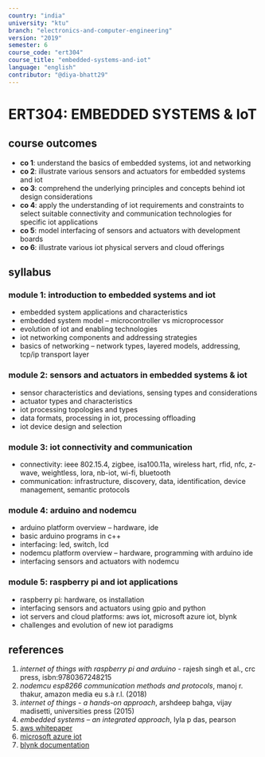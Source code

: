 ```yaml
---
country: "india"
university: "ktu"
branch: "electronics-and-computer-engineering"
version: "2019"
semester: 6
course_code: "ert304"
course_title: "embedded-systems-and-iot"
language: "english"
contributor: "@diya-bhatt29"
---
```


# ERT304: EMBEDDED SYSTEMS & IoT

## course outcomes

- **co 1**: understand the basics of embedded systems, iot and networking  
- **co 2**: illustrate various sensors and actuators for embedded systems and iot  
- **co 3**: comprehend the underlying principles and concepts behind iot design considerations  
- **co 4**: apply the understanding of iot requirements and constraints to select suitable connectivity and communication technologies for specific iot applications  
- **co 5**: model interfacing of sensors and actuators with development boards  
- **co 6**: illustrate various iot physical servers and cloud offerings  

## syllabus

### module 1: introduction to embedded systems and iot

- embedded system applications and characteristics  
- embedded system model – microcontroller vs microprocessor  
- evolution of iot and enabling technologies  
- iot networking components and addressing strategies  
- basics of networking – network types, layered models, addressing, tcp/ip transport layer  

### module 2: sensors and actuators in embedded systems & iot

- sensor characteristics and deviations, sensing types and considerations  
- actuator types and characteristics  
- iot processing topologies and types  
- data formats, processing in iot, processing offloading  
- iot device design and selection  

### module 3: iot connectivity and communication

- connectivity: ieee 802.15.4, zigbee, isa100.11a, wireless hart, rfid, nfc, z-wave, weightless, lora, nb-iot, wi-fi, bluetooth  
- communication: infrastructure, discovery, data, identification, device management, semantic protocols  

### module 4: arduino and nodemcu

- arduino platform overview – hardware, ide  
- basic arduino programs in c++  
- interfacing: led, switch, lcd  
- nodemcu platform overview – hardware, programming with arduino ide  
- interfacing sensors and actuators with nodemcu  

### module 5: raspberry pi and iot applications

- raspberry pi: hardware, os installation  
- interfacing sensors and actuators using gpio and python  
- iot servers and cloud platforms: aws iot, microsoft azure iot, blynk  
- challenges and evolution of new iot paradigms  

## references

1. *internet of things with raspberry pi and arduino* - rajesh singh et al., crc press, isbn:9780367248215  
2. *nodemcu esp8266 communication methods and protocols*, manoj r. thakur, amazon media eu s.à r.l. (2018)  
3. *internet of things - a hands-on approach*, arshdeep bahga, vijay madisetti, universities press (2015)  
4. *embedded systems – an integrated approach*, lyla p das, pearson  
5. [aws whitepaper](https://docs.aws.amazon.com/whitepapers/latest/aws-overview/introduction.html)  
6. [microsoft azure iot](https://azure.microsoft.com/en-us/explore)  
7. [blynk documentation](https://docs.blynk.io/en/)  
